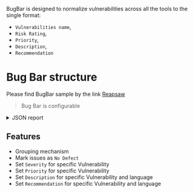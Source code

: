 BugBar is designed to normalize vulnerabilities across all the tools to the single format:
* `Vulnerabilities name`,
* `Risk Rating`,
* `Priority`,
* `Description`,
* `Recommendation`

# Bug Bar structure
Please find BugBar sample by the link [Reapsaw](https://github.com/dowjones/reapsaw/blob/develop/bugbar/bugbar.json)

> Bug Bar is configurable

<details><summary>JSON report</summary>
<p>

```json
{
  "Cross-Site Request Forgery (CSRF)": {
    "is_issue": "",
    "risk_rating": "Medium",
    "jira_priority": "Major",
    "grouped": "",
    "description": {},
    "recommendation": {},
    "cxsast": "XSRF"
  },
  "SQL Injection": {
    "is_issue": "",
    "risk_rating": "Critical",
    "jira_priority": "Major",
    "grouped": "",
    "description": {},
    "recommendation": {},
    "cxsast": "SQL Injection in Content Provider;SQL_Injection"
  },
  "Sensitive Information Disclosure": {
    "is_issue": "",
    "risk_rating": "High",
    "jira_priority": "Major",
    "grouped": "",
    "description": {},
    "recommendation": {},
    "cxsast": "Sensitive Information Disclosure;Client_Password_In_Comment;Client_Password_Weak_Encryption;CPP_Insecure_Credential_Storage;HardcodedCredentials;Hardcoded_Connection_String;Hardcoded_Password;Hardcoded_password_in_Connection_String;Hardcoded_Password_In_Gradle;Hardcoded_Session_Secret_Token;Hard_Coded_Cryptography_Key;Insufficiently_Protected_Credentials;Kony_Hardcoded_EncryptionKey;Missing_Password_Field_Masking;Password_In_Comment;Password_in_Configuration_File;Password_misuse;Plaintext_Storage_of_a_Password;Storing_Passwords_in_a_Recoverable_Format;Use_of_Hardcoded_Cryptographic_Key;Use_Of_Hardcoded_Password;Use_of_Hardcoded_Password;Use_of_Hard_coded_Cryptographic_Key;Use_of_Hard_coded_Security_Constants"
  },
  "Vulnerable Software": {
    "is_issue": "",
    "risk_rating": "High",
    "jira_priority": "Major",
    "grouped": "",
    "description": {},
    "recommendation": {},
    "cxsast": "Obsolete WordPress version;Client_Use_Of_JQuery_Outdated_Version;Client_JQuery_Deprecated_Symbols;Vulnerable Software Version"
  }
}
```
</p>
</details>

## Features
* Grouping mechanism
* Mark issues as `No Defect`
* Set `Severity` for specific Vulnerability
* Set `Priority` for specific Vulnerability
* Set `Description` for specific Vulnerability and language
* Set `Recommendation` for specific Vulnerability and language